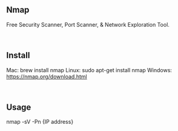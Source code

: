 ## Nmap
Free Security Scanner, Port Scanner, & Network Exploration Tool.

<br/>

## Install

Mac: brew install nmap
Linux: sudo apt-get install nmap
Windows: https://nmap.org/download.html

<br/>

## Usage
nmap -sV -Pn {IP address}